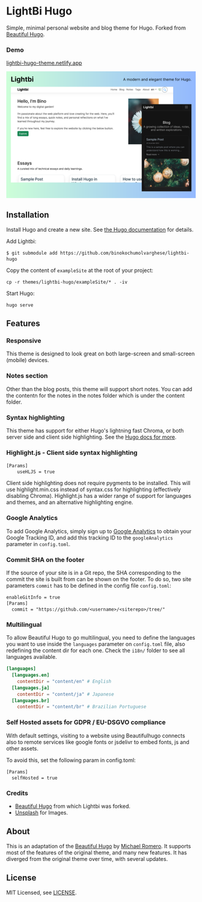 # LightBi Hugo 

Simple, minimal personal website and blog theme for Hugo. Forked from [Beautiful Hugo](https://github.com/halogenica/beautifulhugo).

### Demo

[lightbi-hugo-theme.netlify.app](https://lightbi-hugo-theme.netlify.app/)


![LightBi Hugo Theme Screenshot](https://github.com/binokochumolvarghese/lightbi-hugo/blob/master/images/screenshot.png)


## Installation

Install Hugo and create a new site. See [the Hugo documentation](https://gohugo.io/getting-started/quick-start/) for details.

Add Lightbi:

    $ git submodule add https://github.com/binokochumolvarghese/lightbi-hugo

Copy the content of `exampleSite` at the root of your project:

    cp -r themes/lightbi-hugo/exampleSite/* . -iv
    
Start Hugo:

    hugo serve

## Features

### Responsive

This theme is designed to look great on both large-screen and small-screen (mobile) devices.

### Notes section

Other than the blog posts, this theme will support short notes. You can add the contentn for the notes in the notes folder which is under the content folder. 

### Syntax highlighting

This theme has support for either Hugo's lightning fast Chroma, or both server side and client side highlighting. See the [Hugo docs for more](https://gohugo.io/content-management/syntax-highlighting/).

### Highlight.js - Client side syntax highlighting
```
[Params]
    useHLJS = true
```
Client side highlighting does not require pygments to be installed. This will use highlight.min.css instead of syntax.css for highlighting (effectively disabling Chroma). Highlight.js has a wider range of support for languages and themes, and an alternative highlighting engine.

### Google Analytics

To add Google Analytics, simply sign up to [Google Analytics](https://www.google.com/analytics/) to obtain your Google Tracking ID, and add this tracking ID to the `googleAnalytics` parameter in `config.toml`.

### Commit SHA on the footer

If the source of your site is in a Git repo, the SHA corresponding to the commit the site is built from can be shown on the footer. To do so, two site parameters `commit` has to be defined in the config file `config.toml`:

```
enableGitInfo = true
[Params]
  commit = "https://github.com/<username>/<siterepo>/tree/"
```
### Multilingual

To allow Beautiful Hugo to go multilingual, you need to define the languages
you want to use inside the `languages` parameter on `config.toml` file, also
redefining the content dir for each one. Check the `i18n/` folder to see all
languages available.

```toml
[languages]
  [languages.en] 
    contentDir = "content/en" # English
  [languages.ja]
    contentDir = "content/ja" # Japanese
  [languages.br]
    contentDir = "content/br" # Brazilian Portuguese
```

### Self Hosted assets for GDPR / EU-DSGVO compliance

With default settings, visiting to a website using Beautifulhugo connects also to remote services like google fonts or jsdelivr to embed fonts, js and other assets.

To avoid this, set the following param in config.toml:

```
[Params]
  selfHosted = true
```

### Credits

- [Beautiful Hugo](https://github.com/halogenica/beautifulhugo) from which Lightbi was forked.
- [Unsplash](https://unsplash.com/) for Images.

## About

This is an adaptation of the [Beautiful Hugo](https://github.com/halogenica/beautifulhugo) by [Michael Romero](https://github.com/halogenica). It supports most of the features of the original theme, and many new features. It has diverged from the original theme over time, with several updates.

## License

MIT Licensed, see [LICENSE](https://github.com/binokochumolvarghese/lightbi-hugo/blob/master/LICENSE).

